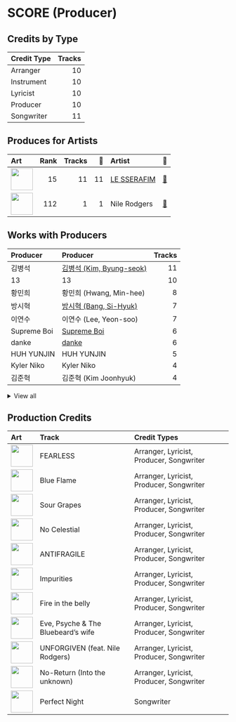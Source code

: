 # SCORE (Producer)

## Credits by Type

| Credit Type | Tracks |
|:---|---:|
| Arranger | 10 |
| Instrument | 10 |
| Lyricist | 10 |
| Producer | 10 |
| Songwriter | 11 |

## Produces for Artists

| Art | Rank | Tracks | 💚 | Artist | 🔗 |
|:---|---:|---:|---:|:---|:---|
| <img src="https://i.scdn.co/image/ab6761610000e5eb73f96bdf146d008680149954" alt="" width="50" /> | 15 | 11 | 11 | [LE SSERAFIM](../../artists/le_sserafim/overview.md) | [🔗](https://open.spotify.com/artist/4SpbR6yFEvexJuaBpgAU5p) |
| <img src="https://i.scdn.co/image/6511b1fe261da3b6c6b69ae2aa771cfd307a18ae" alt="" width="50" /> | 112 | 1 | 1 | Nile Rodgers | [🔗](https://open.spotify.com/artist/3yDIp0kaq9EFKe07X1X2rz) |

## Works with Producers

| Producer | Producer | Tracks |
|:---|:---|---:|
| 김병석 | [김병석 (Kim, Byung-seok)](../김병석_(kim,_byung-seok)/overview.md) | 11 |
| 13 | 13 | 10 |
| 황민희 | 황민희 (Hwang, Min-hee) | 8 |
| 방시혁 | [방시혁 (Bang, Si-Hyuk)](../방시혁_(bang,_si-hyuk)/overview.md) | 7 |
| 이연수 | 이연수 (Lee, Yeon-soo) | 7 |
| Supreme Boi | [Supreme Boi](../supreme_boi/overview.md) | 6 |
| danke | [danke](../danke/overview.md) | 6 |
| HUH YUNJIN | HUH YUNJIN | 5 |
| Kyler Niko | Kyler Niko | 4 |
| 김준혁 | 김준혁 (Kim Joonhyuk) | 4 |


<details>
<summary>View all</summary>

| Producer | Producer | Tracks |
|:---|:---|---:|
| Nermin Harambašić | Nermin Harambašić (Harambašić, Nermin) | 4 |
| Manny Marroquin | [Manny Marroquin](../manny_marroquin/overview.md) | 3 |
| Young Chance | Young Chance | 3 |
| Chris Galland | Chris Galland | 3 |
| 김인형 | 김인형 (Kim, In Hyung) | 3 |
| Ronnie Icon | Ronnie Icon | 3 |
| Paulina Cerrilla | Paulina Cerrilla | 3 |
| Anne Judith Wik | Anne Judith Wik | 2 |
| Tony Maserati | [Tony Maserati](../tony_maserati/overview.md) | 2 |
| Jonna Hall | Jonna Hall | 2 |
| Arineh Karimi | Arineh Karimi | 2 |
| 박상유 | 박상유 (Park, Sang-yu) | 2 |
| Nikolay Mohr | Nikolay Mohr | 2 |
| Josefin Glenmark | Josefin Glenmark | 2 |
| JARO | JARO | 2 |
| 김영현 | 김영현 (Kim, Young-hyun) | 2 |
| Daniel "Obi" Klein | Daniel "Obi" Klein | 2 |
| 전부연 | 전부연 (Jeon, Bu-yeon) | 2 |
| 이형석 | 이형석 (Lee, Hyung-seok) | 2 |
| Sunshine | Sunshine | 2 |
| BLVSH | BLVSH | 2 |
| Pontus Petersson | Pontus Petersson | 2 |
| 우민정 | 우민정 (Umin, Je-ong) | 2 |
| Charli Taft | Charli Taft | 2 |
| BENJMN | BENJMN | 2 |
| Shorelle | Shorelle | 2 |
| Kayofkaj | Kayofkaj | 1 |
| Adam Hawkins | Adam Hawkins | 1 |
| Marcus Andersson | Marcus Andersson | 1 |
| Anders Gukko | Anders Gukko | 1 |
| 김채원 | 김채원 (Kim, Chae-won) | 1 |
| Max Thulin | Max Thulin | 1 |
| emmy kasai. | emmy kasai. | 1 |
| Lady V | Lady V | 1 |
| 양가영 | 양가영 (Yang, Gayoung) | 1 |
| 김현수 | 김현수 (Kim, Hyun-soo) | 1 |
| Caroline Gerd Gustavsson | Caroline Gerd Gustavsson | 1 |
| Yang Ga | Yang Ga | 1 |
| Maia Wright | Maia Wright | 1 |
| Jorge Luis Perez, Jr. | Jorge Luis Perez, Jr. | 1 |
| Lauren Elizabeth Baker | Lauren Elizabeth Baker | 1 |
| Cazzi Opeia | Cazzi Opeia | 1 |
| Josh Gudwin | [Josh Gudwin](../josh_gudwin/overview.md) | 1 |
| Maggie Szabo | Maggie Szabo | 1 |
| Ninos Hanna | Ninos Hanna | 1 |
| James Reynolds | James Reynolds | 1 |
| Nathalie Blue | Nathalie Blue | 1 |
| Hayes Kramer | Hayes Kramer | 1 |
| 김채아 | 김채아 (Kim, Chae-ah) | 1 |
| Isabella Lovestory | Isabella Lovestory | 1 |
| 조윤경 | [조윤경 (Jo, Yoon Kyung)](../조윤경_(jo,_yoon_kyung)/overview.md) | 1 |
| Niklas Jarelius Persson | Niklas Jarelius Persson | 1 |
| Lauren Aquilina | Lauren Aquilina | 1 |
| Makaila J Garcia | Makaila J Garcia | 1 |
| Believve | Believve | 1 |
| Amanda Ibanez | Amanda Ibanez | 1 |
| Belle | Belle | 1 |
| John Hanes | [John Hanes](../john_hanes/overview.md) | 1 |
| Gusten Dahlqvist | Gusten Dahlqvist | 1 |
| Bob Horn | Bob Horn | 1 |
| Zikai | Zikai | 1 |
| Glenda Proby | Glenda Proby | 1 |
| poutyface | poutyface | 1 |
| Duane Benjamin | Duane Benjamin | 1 |
| Feli Ferraro | Feli Ferraro | 1 |
| Abir | Abir | 1 |
| Destiny Rogers | Destiny Rogers | 1 |
| Kris Jana | Kris Jana | 1 |
| Shintaro Yasuda | Shintaro Yasuda | 1 |
| Julia Bognar Finnseter | Julia Bognar Finnseter | 1 |

</details>


## Production Credits

| Art | Track | Credit Types |
|:---|:---|:---|
| <img src="https://i.scdn.co/image/ab67616d0000b2739030184114911536d5f77555" alt="" width="50" /> | FEARLESS | Arranger, Lyricist, Producer, Songwriter |
| <img src="https://i.scdn.co/image/ab67616d0000b2739030184114911536d5f77555" alt="" width="50" /> | Blue Flame | Arranger, Lyricist, Producer, Songwriter |
| <img src="https://i.scdn.co/image/ab67616d0000b2739030184114911536d5f77555" alt="" width="50" /> | Sour Grapes | Arranger, Lyricist, Producer, Songwriter |
| <img src="https://i.scdn.co/image/ab67616d0000b273a991995542d50a691b9ae5be" alt="" width="50" /> | No Celestial | Arranger, Lyricist, Producer, Songwriter |
| <img src="https://i.scdn.co/image/ab67616d0000b273a991995542d50a691b9ae5be" alt="" width="50" /> | ANTIFRAGILE | Arranger, Lyricist, Producer, Songwriter |
| <img src="https://i.scdn.co/image/ab67616d0000b273a991995542d50a691b9ae5be" alt="" width="50" /> | Impurities | Arranger, Lyricist, Producer, Songwriter |
| <img src="https://i.scdn.co/image/ab67616d0000b273d71fd77b89d08bc1bda219c7" alt="" width="50" /> | Fire in the belly | Arranger, Lyricist, Producer, Songwriter |
| <img src="https://i.scdn.co/image/ab67616d0000b273d71fd77b89d08bc1bda219c7" alt="" width="50" /> | Eve, Psyche & The Bluebeard’s wife | Arranger, Lyricist, Producer, Songwriter |
| <img src="https://i.scdn.co/image/ab67616d0000b273d71fd77b89d08bc1bda219c7" alt="" width="50" /> | UNFORGIVEN (feat. Nile Rodgers) | Arranger, Lyricist, Producer, Songwriter |
| <img src="https://i.scdn.co/image/ab67616d0000b273d71fd77b89d08bc1bda219c7" alt="" width="50" /> | No-Return (Into the unknown) | Arranger, Lyricist, Producer, Songwriter |
| <img src="https://i.scdn.co/image/ab67616d0000b2735e352f6eccf8cb96d0b247cc" alt="" width="50" /> | Perfect Night | Songwriter |